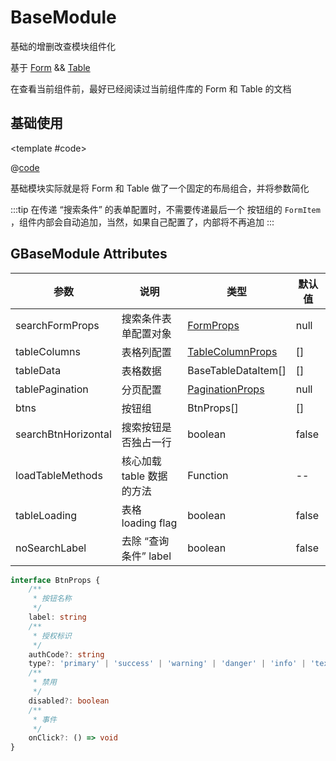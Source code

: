 # BaseModule

基础的增删改查模块组件化

基于 [Form](/element-component/modules/Form) && [Table](/element-component/modules/Table)

在查看当前组件前，最好已经阅读过当前组件库的 Form 和 Table 的文档

## 基础使用

<demo-block>

<BaseModule-demo1 />

<template #code>

@[code](@demoroot/BaseModule/demo1.vue)

</template>

</demo-block>

基础模块实际就是将 Form 和 Table 做了一个固定的布局组合，并将参数简化

:::tip
在传递 “搜索条件” 的表单配置时，不需要传递最后一个 按钮组的 `FormItem` ，组件内部会自动追加，当然，如果自己配置了，内部将不再追加
:::

## GBaseModule Attributes

参数 | 说明 | 类型 | 默认值
-----|-----|-----|-----
searchFormProps | 搜索条件表单配置对象 | [FormProps](/element-component/modules/Form.html#form-attributes) | null
tableColumns | 表格列配置 | [TableColumnProps](/element-component/modules/Table.html#table-column-attributes) | []
tableData | 表格数据 | BaseTableDataItem[] | []
tablePagination | 分页配置 | [PaginationProps](/element-component/modules/Table.html#pagination-attributes) | null
btns | 按钮组 | BtnProps[] | []
searchBtnHorizontal | 搜索按钮是否独占一行 | boolean | false
loadTableMethods | 核心加载 table 数据的方法 | Function | --
tableLoading | 表格 loading flag | boolean | false
noSearchLabel | 去除 “查询条件” label | boolean | false

```ts
interface BtnProps {
    /**
     * 按钮名称
     */
    label: string
    /**
     * 授权标识
     */
    authCode?: string
    type?: 'primary' | 'success' | 'warning' | 'danger' | 'info' | 'text'
    /**
     * 禁用
     */
    disabled?: boolean
    /**
     * 事件
     */
    onClick?: () => void
}
```

